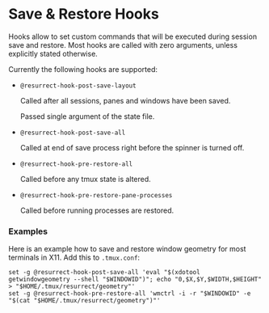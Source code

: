 # Save & Restore Hooks

Hooks allow to set custom commands that will be executed during session save
and restore. Most hooks are called with zero arguments, unless explicitly
stated otherwise.

Currently the following hooks are supported:

- `@resurrect-hook-post-save-layout`

  Called after all sessions, panes and windows have been saved.

  Passed single argument of the state file.

- `@resurrect-hook-post-save-all`

  Called at end of save process right before the spinner is turned off.

- `@resurrect-hook-pre-restore-all`

  Called before any tmux state is altered.

- `@resurrect-hook-pre-restore-pane-processes`

  Called before running processes are restored.

### Examples

Here is an example how to save and restore window geometry for most terminals in X11.
Add this to `.tmux.conf`:

    set -g @resurrect-hook-post-save-all 'eval "$(xdotool getwindowgeometry --shell "$WINDOWID")"; echo "0,$X,$Y,$WIDTH,$HEIGHT" > "$HOME/.tmux/resurrect/geometry"'
    set -g @resurrect-hook-pre-restore-all 'wmctrl -i -r "$WINDOWID" -e "$(cat "$HOME/.tmux/resurrect/geometry")"'
